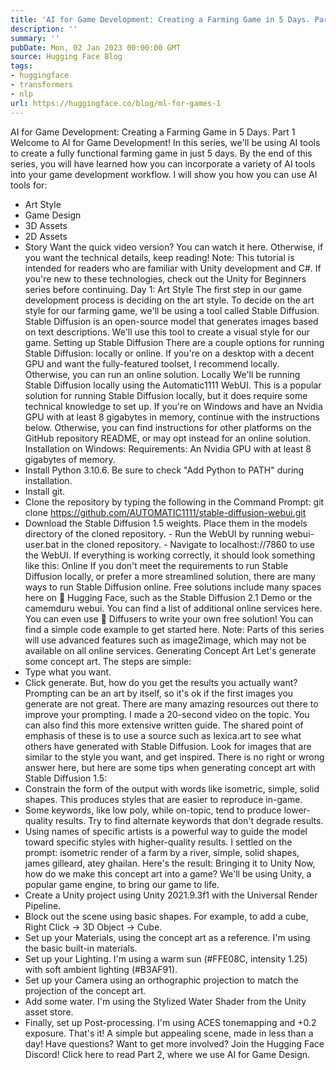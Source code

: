```yaml
---
title: 'AI for Game Development: Creating a Farming Game in 5 Days. Part 1'
description: ''
summary: ''
pubDate: Mon, 02 Jan 2023 00:00:00 GMT
source: Hugging Face Blog
tags:
- huggingface
- transformers
- nlp
url: https://huggingface.co/blog/ml-for-games-1
---
```


AI for Game Development: Creating a Farming Game in 5 Days. Part 1
Welcome to AI for Game Development! In this series, we'll be using AI tools to create a fully functional farming game in just 5 days. By the end of this series, you will have learned how you can incorporate a variety of AI tools into your game development workflow. I will show you how you can use AI tools for:
- Art Style
- Game Design
- 3D Assets
- 2D Assets
- Story
Want the quick video version? You can watch it here. Otherwise, if you want the technical details, keep reading!
Note: This tutorial is intended for readers who are familiar with Unity development and C#. If you're new to these technologies, check out the Unity for Beginners series before continuing.
Day 1: Art Style
The first step in our game development process is deciding on the art style. To decide on the art style for our farming game, we'll be using a tool called Stable Diffusion. Stable Diffusion is an open-source model that generates images based on text descriptions. We'll use this tool to create a visual style for our game.
Setting up Stable Diffusion
There are a couple options for running Stable Diffusion: locally or online. If you're on a desktop with a decent GPU and want the fully-featured toolset, I recommend locally. Otherwise, you can run an online solution.
Locally
We'll be running Stable Diffusion locally using the Automatic1111 WebUI. This is a popular solution for running Stable Diffusion locally, but it does require some technical knowledge to set up. If you're on Windows and have an Nvidia GPU with at least 8 gigabytes in memory, continue with the instructions below. Otherwise, you can find instructions for other platforms on the GitHub repository README, or may opt instead for an online solution.
Installation on Windows:
Requirements: An Nvidia GPU with at least 8 gigabytes of memory.
- Install Python 3.10.6. Be sure to check "Add Python to PATH" during installation.
- Install git.
- Clone the repository by typing the following in the Command Prompt:
git clone https://github.com/AUTOMATIC1111/stable-diffusion-webui.git
- Download the Stable Diffusion 1.5 weights. Place them in the
models
directory of the cloned repository. - Run the WebUI by running
webui-user.bat
in the cloned repository. - Navigate to
localhost://7860
to use the WebUI. If everything is working correctly, it should look something like this:
Online
If you don't meet the requirements to run Stable Diffusion locally, or prefer a more streamlined solution, there are many ways to run Stable Diffusion online.
Free solutions include many spaces here on 🤗 Hugging Face, such as the Stable Diffusion 2.1 Demo or the camemduru webui. You can find a list of additional online services here. You can even use 🤗 Diffusers to write your own free solution! You can find a simple code example to get started here.
Note: Parts of this series will use advanced features such as image2image, which may not be available on all online services.
Generating Concept Art
Let's generate some concept art. The steps are simple:
- Type what you want.
- Click generate.
But, how do you get the results you actually want? Prompting can be an art by itself, so it's ok if the first images you generate are not great. There are many amazing resources out there to improve your prompting. I made a 20-second video on the topic. You can also find this more extensive written guide.
The shared point of emphasis of these is to use a source such as lexica.art to see what others have generated with Stable Diffusion. Look for images that are similar to the style you want, and get inspired. There is no right or wrong answer here, but here are some tips when generating concept art with Stable Diffusion 1.5:
- Constrain the form of the output with words like isometric, simple, solid shapes. This produces styles that are easier to reproduce in-game.
- Some keywords, like low poly, while on-topic, tend to produce lower-quality results. Try to find alternate keywords that don't degrade results.
- Using names of specific artists is a powerful way to guide the model toward specific styles with higher-quality results.
I settled on the prompt: isometric render of a farm by a river, simple, solid shapes, james gilleard, atey ghailan. Here's the result:
Bringing it to Unity
Now, how do we make this concept art into a game? We'll be using Unity, a popular game engine, to bring our game to life.
- Create a Unity project using Unity 2021.9.3f1 with the Universal Render Pipeline.
- Block out the scene using basic shapes. For example, to add a cube, Right Click -> 3D Object -> Cube.
- Set up your Materials, using the concept art as a reference. I'm using the basic built-in materials.
- Set up your Lighting. I'm using a warm sun (#FFE08C, intensity 1.25) with soft ambient lighting (#B3AF91).
- Set up your Camera using an orthographic projection to match the projection of the concept art.
- Add some water. I'm using the Stylized Water Shader from the Unity asset store.
- Finally, set up Post-processing. I'm using ACES tonemapping and +0.2 exposure.
That's it! A simple but appealing scene, made in less than a day! Have questions? Want to get more involved? Join the Hugging Face Discord!
Click here to read Part 2, where we use AI for Game Design.